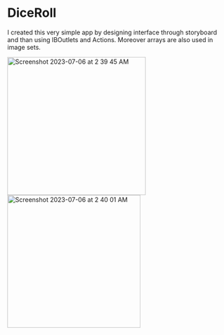 # DiceRoll
I created this very simple app by designing interface through storyboard and than using IBOutlets and Actions. Moreover arrays are also used in image sets.


<img width="315" alt="Screenshot 2023-07-06 at 2 39 45 AM" src="https://github.com/RahimaHaq/DiceRoll/assets/136522275/b33f8d1c-eb71-40d3-913b-834aaae7ca23">






<img width="303" alt="Screenshot 2023-07-06 at 2 40 01 AM" src="https://github.com/RahimaHaq/DiceRoll/assets/136522275/12f1bc57-cc16-48c8-84ad-9a01d049d934">
